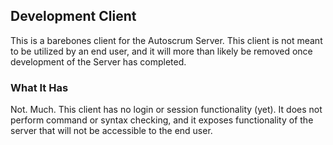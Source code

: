 ## Development Client ##

This is a barebones client for the Autoscrum Server. This client is not meant
to be utilized by an end user, and it will more than likely be removed once
development of the Server has completed.

### What It Has ###

Not. Much. This client has no login or session functionality (yet). It does not
perform command or syntax checking, and it exposes functionality of the server
that will not be accessible to the end user.
